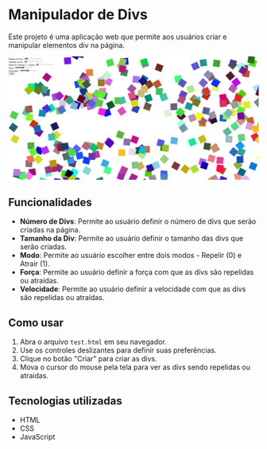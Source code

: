 # Manipulador de Divs

Este projeto é uma aplicação web que permite aos usuários criar e manipular elementos div na página.

![](divs.png "Animação com Neve")

## Funcionalidades

- **Número de Divs**: Permite ao usuário definir o número de divs que serão criadas na página.
- **Tamanho da Div**: Permite ao usuário definir o tamanho das divs que serão criadas.
- **Modo**: Permite ao usuário escolher entre dois modos - Repelir (0) e Atrair (1).
- **Força**: Permite ao usuário definir a força com que as divs são repelidas ou atraídas.
- **Velocidade**: Permite ao usuário definir a velocidade com que as divs são repelidas ou atraídas.

## Como usar

1. Abra o arquivo `test.html` em seu navegador.
2. Use os controles deslizantes para definir suas preferências.
3. Clique no botão "Criar" para criar as divs.
4. Mova o cursor do mouse pela tela para ver as divs sendo repelidas ou atraídas.

## Tecnologias utilizadas

- HTML
- CSS
- JavaScript

